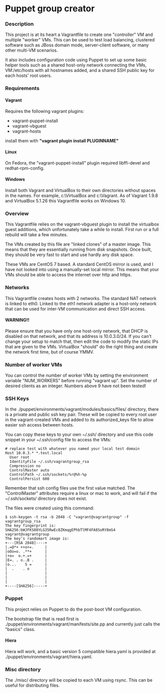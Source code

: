 # Puppet group creator

### Description
This project is at its heart a Vagrantfile to create one "controller" VM and multiple "worker" VMs.  This can be used to test load balancing, clustered software such as JBoss domain mode, server-client software, or many other multi-VM scenarios.

It also includes configuration code using Puppet to set up some basic helper tools such as a shared host-only network connecting the VMs, VM:/etc/hosts with all hostnames added, and a shared SSH public key for each hosts' root users.

### Requirements

#### Vagrant
Requires the following vagrant plugins:
* vagrant-puppet-install
* vagrant-vbguest
* vagrant-hosts

install them with **"vagrant plugin install PLUGINNAME"**

#### Linux
On Fedora, the "vagrant-puppet-install" plugin required libffi-devel and redhat-rpm-config.

#### Windows
Install both Vagrant and VirtualBox to their own directories without spaces in the names.  For example, c:\VirtualBox and c:\Vagrant.  As of Vagrant 1.9.8 and VirtualBox 5.1.26 this Vagrantfile works on Windows 10.

### Overview
This Vagrantfile relies on the vagrant-vbguest plugin to install the virtualbox guest additions, which unfortunately take a while to install.  First run or a full rebuild will take a few minutes.

The VMs created by this file are "linked clones" of a master image.  This means that they are essentially running from disk snapshots.  Once built, they should be very fast to start and use hardly any disk space.

These VMs are CentOS 7 based.  A standard CentOS mirror is used, and I have not looked into using a manually-set local mirror.  This means that your VMs should be able to access the internet over http and https.

### Networks
This Vagrantfile creates hosts with 2 networks.  The standard NAT network is linked to eth0.  Linked to the eth1 network adapter is a host-only network that can be used for inter-VM communication and direct SSH access.

#### WARNING!!

Please ensure that you have only one host-only network, that DHCP is disabled on that network, and that its address is 10.0.3.0/24.  If you can't change your setup to match that, then edit the code to modify the static IPs that are given to the VMs.  VirtualBox "should" do the right thing and create the network first time, but of course YMMV.

### Number of worker VMs
You can control the number of worker VMs by setting the environment variable "NUM_WORKERS" before running "vagrant up".  Set the number of desired clients as an integer.  Numbers above 9 have not been tested!

### SSH Keys

In the ./puppet/environments/vagrant/modules/basics/files/ directory, there is a private and public ssh key pair.  These will be copied to every root user in the vagrant-created VMs and added to its authorized_keys file to allow easier ssh access between hosts.

You can copy these keys to your own ~/.ssh/ directory and use this code snippet in your ~/.ssh/config file to access the VMs:
```
# replace test with whatever you named your local test domain
Host 10.0.3.* *.test.local
  User root
  IdentityFile ~/.ssh/vagrantgroup_rsa
  Compression no
  ControlMaster auto
  ControlPath ~/.ssh/sockets/%r@%h-%p
  ControlPersist 600
```

Remember that ssh config files use the first value matched.  The "ControlMaster" attributes require a linux or mac to work, and will fail if the ~/.ssh/sockets/ directory does not exist.

The files were created using this command:
```
$ ssh-keygen -t rsa -b 2048 -C "vagrant@vagrantgroup" -f vagrantgroup_rsa
The key fingerprint is:
SHA256:bWJFKS08YLG35RwEc8ZKmqgEPhbTlMF4FA8SoRY8mS4 vagrant@vagrantgroup
The key's randomart image is:
+---[RSA 2048]----+
|.=@*+ ++o+=.     |
|oOo=o. .**+      |
|+o=  o.+.=+      |
|E=. . o..B .     |
|o...    S =      |
|  .    . o       |
|                 |
|                 |
|                 |
+----[SHA256]-----+
```

### Puppet
This project relies on Puppet to do the post-boot VM configuration.

The bootstrap file that is read first is ./puppet/environments/vagrant/manifests/site.pp and currently just calls the "basics" class.




#### Hiera
Hiera will work, and a basic version 5 compatible hiera.yaml is provided at ./puppet/environments/vagrant/hiera.yaml.

### Misc directory
The ./misc/ directory will be copied to each VM using rsync.  This can be useful for distributing files.
